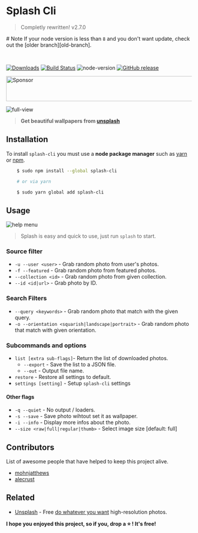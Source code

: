 # Splash Cli
> Completly rewritten! v2.7.0


# Note 
If your node version is less than `8` and you don't want update, check out the [older branch][old-branch].

<br>

<!-- badges -->
[![Downloads](https://img.shields.io/npm/dt/splash-cli.svg)](https://npmjs.org/package/splash-cli) 
[![Build Status](https://camo.githubusercontent.com/46ec4f1f708c9a91132c190fa0f8918dadeaa04a/68747470733a2f2f7472617669732d63692e6f72672f5261776e6c792f73706c6173682d636c692e7376673f6272616e63683d6d6173746572)](/Rawnly/splash-cli/blob/master/build_url)
![node-version](https://img.shields.io/node/v/splash-cli.svg)
[![GitHub release](https://img.shields.io/github/release/rawnly/splash-cli.svg)](https://github.com/rawnly/splash-cli)
<!-- /badges -->

<a target='_blank' rel='nofollow' href='https://app.codesponsor.io/link/rfrCFrmuJeqPJoB1Sbwaig5s/Rawnly/splash-cli'>
	<img alt='Sponsor' width='888' height='68' src='https://app.codesponsor.io/embed/rfrCFrmuJeqPJoB1Sbwaig5s/Rawnly/splash-cli.svg' />
</a>

![full-view][sample]
> **Get beautiful wallpapers from [unsplash](uwebsite)**

## Installation

To install `splash-cli` you must use a **node package manager** such as [yarn](/Rawnly/splash-cli/blob/master/yarn) or [npm](/Rawnly/splash-cli/blob/master/npm).

```bash
	$ sudo npm install --global splash-cli

	# or via yarn

	$ sudo yarn global add splash-cli
```

## Usage

![help menu][help]
> Splash is easy and quick to use, just run `splash` to start.

### Source filter

- `-u --user <user>` - Grab random photo from user's photos.
- `-f --featured` - Grab random photo from featured photos.
- `--collection <id>` - Grab random photo from given collection.
- `--id <id|url>` - Grab photo by ID.

### Search Filters

- `--query <keywords>` - Grab random photo that match with the given query.
- `-o --orientation <squarish|landscape|portrait>` - Grab random photo that match with given orientation.

### Subcommands and options

- `list [extra sub-flags]`- Return the list of downloaded photos.
	- `--export` - Save the list to a JSON file.
	- `--out` - Output file name.
- `restore` - Restore all settings to default.
- `settings [setting]` - Setup `splash-cli` settings

#### Other flags

- `-q --quiet` - No output / loaders.
- `-s --save` - Save photo wihtout set it as wallpaper.
- `-i --info` - Display more infos about the photo.
- `--size <raw|full|regular|thumb>` - Select image size [default: full]

## Contributors

List of awesome people that have helped to keep this project alive.

- [mohnjatthews](http://github.com/mohnjatthews)
- [alecrust](http://github.com/alecrust)

## Related

- [Unsplash](https://unsplash.com/) - Free [do whatever you want](https://unsplash.com/license) high-resolution photos.

**I hope you enjoyed this project, so if you, drop a <g-emoji alias="star" fallback-src="https://assets-cdn.github.com/images/icons/emoji/unicode/2b50.png" ios-version="6.0" title=":star:">⭐️</g-emoji> ! It's free!**

[uwebsite]: https://unsplash.com
[desk]: https://github.com/rawnly/splashdesktop
[oh-my-zsh]: https://github.com/robbyrussell/oh-my-zsh
[hyper]: https://github.com/zeit/hyper

[sample]: https://user-images.githubusercontent.com/16429579/32611643-76c21ec0-c566-11e7-9579-8ba9ec3c9438.png
[help]: https://user-images.githubusercontent.com/16429579/32611721-a524eac2-c566-11e7-8ae8-8fcf6c380003.png